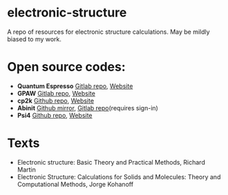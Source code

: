 # electronic-structure
A repo of resources for electronic structure calculations. May be mildly biased to my work.

# Open source codes:

* **Quantum Espresso** [Gitlab repo](https://gitlab.com/QEF/q-e), [Website](https://www.quantum-espresso.org/)
* **GPAW** [Gitlab repo](https://gitlab.com/gpaw/gpaw), [Website](https://wiki.fysik.dtu.dk/gpaw/)
* **cp2k** [Github repo](https://github.com/cp2k/cp2k), [Website](https://www.cp2k.org/)
* **Abinit** [Github mirror](https://github.com/abinit/abinit), [Gitlab repo](https://gitlab.abinit.org/users/sign_in)(requires sign-in)
* **Psi4** [Github repo](https://github.com/psi4/psi4), [Website](http://www.psicode.org)

# Texts
* Electronic structure: Basic Theory and Practical Methods, Richard Martin
* Electronic Structure: Calculations for Solids and Molecules: Theory and Computational Methods, Jorge Kohanoff
